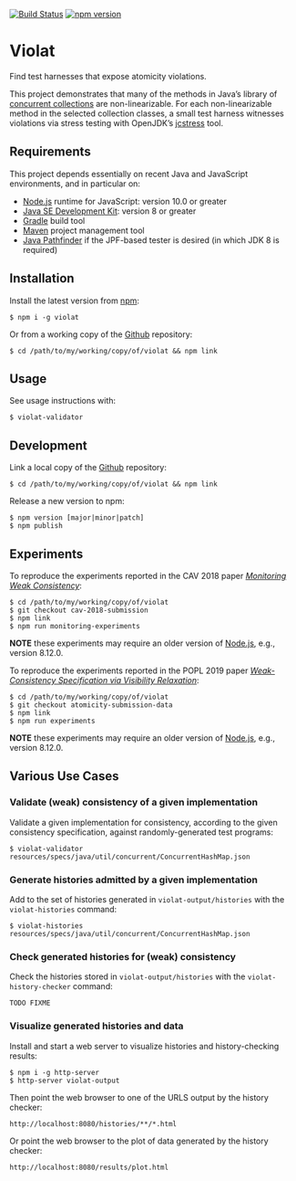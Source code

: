 [![Build Status](https://travis-ci.org/michael-emmi/violat.svg?branch=master)](https://travis-ci.org/michael-emmi/violat)
[![npm version](https://badge.fury.io/js/violat.svg)](https://badge.fury.io/js/violat)

# Violat
Find test harnesses that expose atomicity violations.

This project demonstrates that many of the methods in Java’s library of
[concurrent collections][] are non-linearizable. For each non-linearizable
method in the selected collection classes, a small test harness witnesses
violations via stress testing with OpenJDK’s [jcstress][] tool.

## Requirements

This project depends essentially on recent Java and JavaScript environments, and in particular on:

* [Node.js] runtime for JavaScript: version 10.0 or greater
* [Java SE Development Kit]: version 8 or greater
* [Gradle] build tool
* [Maven] project management tool
* [Java Pathfinder] if the JPF-based tester is desired (in which JDK 8 is required)

## Installation

Install the latest version from [npm]:

    $ npm i -g violat

Or from a working copy of the [Github] repository:

    $ cd /path/to/my/working/copy/of/violat && npm link

## Usage

See usage instructions with:

    $ violat-validator

## Development

Link a local copy of the [Github] repository:

    $ cd /path/to/my/working/copy/of/violat && npm link

Release a new version to npm:

    $ npm version [major|minor|patch]
    $ npm publish

## Experiments

To reproduce the experiments reported in the CAV 2018 paper *[Monitoring Weak Consistency]*:

    $ cd /path/to/my/working/copy/of/violat
    $ git checkout cav-2018-submission
    $ npm link
    $ npm run monitoring-experiments

**NOTE** these experiments may require an older version of [Node.js], e.g., version 8.12.0.

To reproduce the experiments reported in the POPL 2019 paper *[Weak-Consistency Specification via Visibility Relaxation]*:

    $ cd /path/to/my/working/copy/of/violat
    $ git checkout atomicity-submission-data
    $ npm link
    $ npm run experiments

**NOTE** these experiments may require an older version of [Node.js], e.g., version 8.12.0.

## Various Use Cases

### Validate (weak) consistency of a given implementation

Validate a given implementation for consistency, according to the given consistency specification, against randomly-generated test programs:

    $ violat-validator resources/specs/java/util/concurrent/ConcurrentHashMap.json

### Generate histories admitted by a given implementation

Add to the set of histories generated in `violat-output/histories` with the `violat-histories` command:

    $ violat-histories resources/specs/java/util/concurrent/ConcurrentHashMap.json


### Check generated histories for (weak) consistency

Check the histories stored in `violat-output/histories` with the `violat-history-checker` command:

    TODO FIXME

### Visualize generated histories and data

Install and start a web server to visualize histories and history-checking results:

    $ npm i -g http-server
    $ http-server violat-output

Then point the web browser to one of the URLS output by the history checker:

    http://localhost:8080/histories/**/*.html

Or point the web browser to the plot of data generated by the history checker:

    http://localhost:8080/results/plot.html


[Node.js]: https://nodejs.org
[npm]: https://www.npmjs.com
[Github]: https://github.com/michael-emmi/violat
[concurrent collections]: https://docs.oracle.com/javase/8/docs/api/java/util/concurrent/package-summary.html
[Java SE Development Kit]: http://www.oracle.com/technetwork/java/javase
[Gradle]: http://gradle.org
[Maven]: https://maven.apache.org
[jcstress]: http://openjdk.java.net/projects/code-tools/jcstress/
[Java Pathfinder]: https://github.com/javapathfinder

[Monitoring Weak Consistency]: https://link.springer.com/chapter/10.1007%2F978-3-319-96145-3_26
[Weak-Consistency Specification via Visibility Relaxation]: https://popl19.sigplan.org
